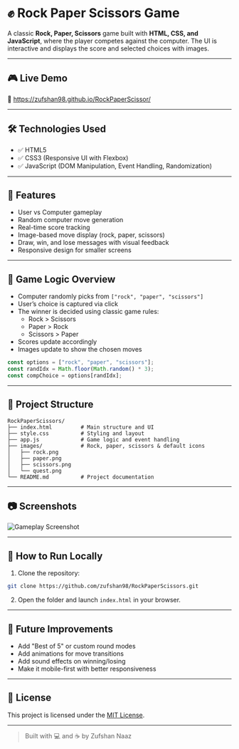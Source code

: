 # ✊ Rock Paper Scissors Game

A classic **Rock, Paper, Scissors** game built with **HTML, CSS, and JavaScript**, where the player competes against the computer. The UI is interactive and displays the score and selected choices with images.

---

## 🎮 Live Demo

🚀 https://zufshan98.github.io/RockPaperScissor/


---

## 🛠️ Technologies Used

- ✅ HTML5
- ✅ CSS3 (Responsive UI with Flexbox)
- ✅ JavaScript (DOM Manipulation, Event Handling, Randomization)

---

## 🎯 Features

- User vs Computer gameplay
- Random computer move generation
- Real-time score tracking
- Image-based move display (rock, paper, scissors)
- Draw, win, and lose messages with visual feedback
- Responsive design for smaller screens

---

## 🧠 Game Logic Overview

- Computer randomly picks from `["rock", "paper", "scissors"]`
- User’s choice is captured via click
- The winner is decided using classic game rules:
  - Rock > Scissors
  - Paper > Rock
  - Scissors > Paper
- Scores update accordingly
- Images update to show the chosen moves

```js
const options = ["rock", "paper", "scissors"];
const randIdx = Math.floor(Math.random() * 3);
const compChoice = options[randIdx];
````

---

## 📁 Project Structure

```
RockPaperScissors/
├── index.html         # Main structure and UI
├── style.css          # Styling and layout
├── app.js             # Game logic and event handling
├── images/            # Rock, paper, scissors & default icons
│   ├── rock.png
│   ├── paper.png
│   ├── scissors.png
│   └── quest.png
└── README.md          # Project documentation
```

---

## 📷 Screenshots

![Gameplay Screenshot](./images/rockpaperscissor.PNG)

---

## 🧪 How to Run Locally

1. Clone the repository:

```bash
git clone https://github.com/zufshan98/RockPaperScissors.git
```

2. Open the folder and launch `index.html` in your browser.

---

## 🚀 Future Improvements

* Add "Best of 5" or custom round modes
* Add animations for move transitions
* Add sound effects on winning/losing
* Make it mobile-first with better responsiveness

---

## 🧾 License

This project is licensed under the [MIT License](LICENSE).

---

> Built with 💻 and ☕ by Zufshan Naaz
